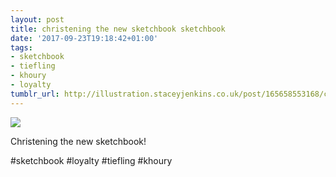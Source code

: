 ```yaml
---
layout: post
title: christening the new sketchbook sketchbook
date: '2017-09-23T19:18:42+01:00'
tags:
- sketchbook
- tiefling
- khoury
- loyalty
tumblr_url: http://illustration.staceyjenkins.co.uk/post/165658553168/christening-the-new-sketchbook-sketchbook
---
```

 ![](/tumblr_files/tumblr_owqw76Km5U1v28ub8o1_1280.jpg)  

Christening the new sketchbook!

#sketchbook #loyalty #tiefling #khoury

